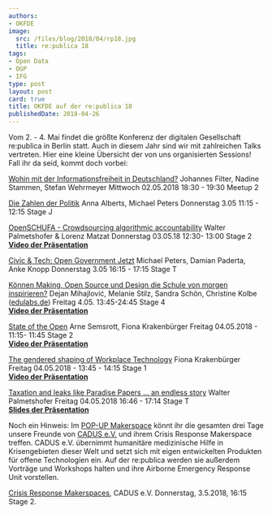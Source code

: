 ```yaml
---
authors:
- OKFDE
image:
  src: /files/blog/2018/04/rp18.jpg
  title: re:publica 18
tags:
- Open Data
- OGP
- IFG
type: post
layout: post
card: true
title: OKFDE auf der re:publica 18
publishedDate: 2018-04-26
---
```


Vom 2. - 4. Mai findet die größte Konferenz der digitalen Gesellschaft re:publica in Berlin statt. Auch in diesem Jahr sind wir mit zahlreichen Talks vertreten. Hier eine kleine Übersicht der von uns organisierten Sessions! Fall ihr da seid, kommt doch vorbei: 

[Wohin mit der Informationsfreiheit in Deutschland?](https://18.re-publica.com/de/session/wohin-informationsfreiheit-deutschland) Johannes Filter, Nadine Stammen, Stefan Wehrmeyer 
Mittwoch 02.05.2018 18:30 - 19:30 Meetup 2

[Die Zahlen der Politik](https://18.re-publica.com/en/session/zahlen-politik) Anna Alberts, Michael Peters
Donnerstag 3.05 11:15 - 12:15 Stage J

[OpenSCHUFA - Crowdsourcing algorithmic accountability](https://18.re-publica.com/en/session/openschufa-crowdsourcing-algorithmic-accountability) Walter Palmetshofer & Lorenz Matzat
Donnerstag 03.05.18 12:30- 13:00 Stage 2
<br><b>[Video der Präsentation](https://www.youtube.com/watch?v=WOqwFMd6rK4)</b> 

[Civic & Tech: Open Government Jetzt](https://18.re-publica.com/en/session/civic-tech-open-government-jetzt) Michael Peters, Damian Paderta, Anke Knopp
Donnerstag 3.05 16:15 - 17:15 Stage T  

[Können Making, Open Source und Design die Schule von morgen inspirieren?](https://18.re-publica.com/en/session/konnen-making-open-source-design-schule-morgen-inspirieren) Dejan Mihajlović, Melanie Stilz, Sandra Schön, Christine Kolbe ([edulabs.de](https://edulabs.de/))
Freitag 4.05. 13:45-24:45 Stage 4
<br><b>[Video der Präsentation](https://youtu.be/WtWMVyn2K4I)</b> 

[State of the Open](https://18.re-publica.com/de/session/state-open-1) Arne Semsrott, Fiona Krakenbürger
Freitag 04.05.2018 - 11:15- 11:45 Stage 2
<br><b>[Video der Präsentation](https://https://youtu.be/y4BxIFfRtqo)</b> 

[The gendered shaping of Workplace Technology](https://18.re-publica.com/en/session/gendered-shaping-workplace-technology) Fiona Krakenbürger
Freitag 04.05.2018 - 13:45 - 14:15 Stage 1
<br><b>[Video der Präsentation](https://youtu.be/wLZ1iMNjd3s)</b> 

[Taxation and leaks like Paradise Papers ... an endless story](https://18.re-publica.com/en/session/taxation-leaks-paradise-papers-endless-story) Walter Palmetshofer
Freitag 04.05.2018  16:46 - 17:14 Stage T
<br><b>[Slides der Präsentation](https://docs.google.com/presentation/d/1l-Szuc7i05F3LVzoqgAS4ldUZWo7lKB9c8-YEZVq1OI/edit#slide=id.g290a5ff72c_0_80)</b> 

Noch ein Hinweis: Im [POP-UP Makerspace](https://re-publica.com/en/news/gig-republica-2018-we-what-we-create-together) könnt ihr die gesamten drei Tage unsere Freunde von [CADUS e.V.](https://www.cadus.org/en/) und ihrem Crisis Response Makerspace treffen. CADUS e.V. übernimmt humanitäre medizinische Hilfe in Krisengebieten dieser Welt und setzt sich mit eigen entwickelten Produkten für offene Technologien ein. Auf der re:publica werden sie außerdem Vorträge und Workshops halten und ihre Airborne Emergency Response Unit vorstellen.

[Crisis Response Makerspaces](https://18.re-publica.com/de/session/crisis-response-makerspaces), CADUS e.V.
Donnerstag, 3.5.2018, 16:15 Stage 2.